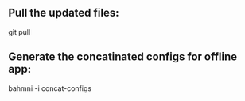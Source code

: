 ## Pull the updated files:
git pull

## Generate the concatinated configs for offline app:
bahmni -i <inventory-file> concat-configs
